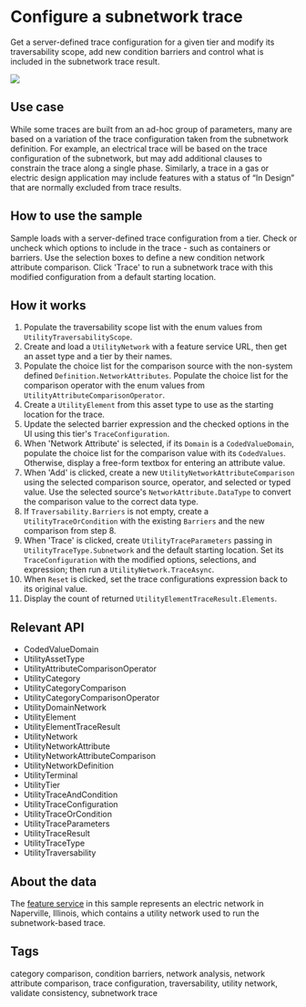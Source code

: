 # Configure a subnetwork trace

Get a server-defined trace configuration for a given tier and modify its traversability scope, add new condition barriers and control what is included in the subnetwork trace result.

![](ConfigureSubnetworkTrace.JPG)

## Use case

While some traces are built from an ad-hoc group of parameters, many are based on a variation of the trace configuration taken from the subnetwork definition.  For example, an electrical trace will be based on the trace configuration of the subnetwork, but may add additional clauses to constrain the trace along a single phase.  Similarly, a trace in a gas or electric design application may include features with a status of “In Design” that are normally excluded from trace results.

## How to use the sample

Sample loads with a server-defined trace configuration from a tier. Check or uncheck which options to include in the trace - such as containers or barriers. Use the selection boxes to define a new condition network attribute comparison. Click 'Trace' to run a subnetwork trace with this modified configuration from a default starting location.

## How it works

1.  Populate the traversability scope list with the enum values from `UtilityTraversabilityScope`.
2.  Create and load a `UtilityNetwork` with a feature service URL, then get an asset type and a tier by their names.
3.  Populate the choice list for the comparison source with the non-system defined `Definition.NetworkAttributes`.  Populate the choice list for the comparison operator with the enum values from `UtilityAttributeComparisonOperator`. 
4.  Create a `UtilityElement` from this asset type to use as the starting location for the trace.
5.  Update the selected barrier expression and the checked options in the UI using this tier's `TraceConfiguration`.
6.  When 'Network Attribute' is selected, if its `Domain` is a `CodedValueDomain`, populate the choice list for the comparison value with its `CodedValues`.  Otherwise, display a free-form textbox for entering an attribute value.
7. When 'Add' is clicked, create a new `UtilityNetworkAttributeComparison` using the selected comparison source, operator, and selected or typed value. Use the selected source's `NetworkAttribute.DataType` to convert the comparison value to the correct data type.
8. If `Traversability.Barriers` is not empty, create a `UtilityTraceOrCondition` with the existing `Barriers` and the new comparison from step 8. 
9.  When 'Trace' is clicked, create `UtilityTraceParameters` passing in `UtilityTraceType.Subnetwork` and the default starting location.  Set its `TraceConfiguration` with the modified options, selections, and expression; then run a `UtilityNetwork.TraceAsync`.
10. When `Reset` is clicked, set the trace configurations expression back to its original value.
11. Display the count of returned `UtilityElementTraceResult.Elements`.

## Relevant API

* CodedValueDomain
* UtilityAssetType
* UtilityAttributeComparisonOperator
* UtilityCategory
* UtilityCategoryComparison
* UtilityCategoryComparisonOperator
* UtilityDomainNetwork
* UtilityElement
* UtilityElementTraceResult
* UtilityNetwork
* UtilityNetworkAttribute
* UtilityNetworkAttributeComparison
* UtilityNetworkDefinition
* UtilityTerminal
* UtilityTier
* UtilityTraceAndCondition
* UtilityTraceConfiguration
* UtilityTraceOrCondition
* UtilityTraceParameters
* UtilityTraceResult
* UtilityTraceType
* UtilityTraversability

## About the data

The [feature service](https://sampleserver7.arcgisonline.com/arcgis/rest/services/UtilityNetwork/NapervilleElectric/FeatureServer) in this sample represents an electric network in Naperville, Illinois, which contains a utility network used to run the subnetwork-based trace.

## Tags

category comparison, condition barriers, network analysis, network attribute comparison, trace configuration, traversability, utility network, validate consistency, subnetwork trace

